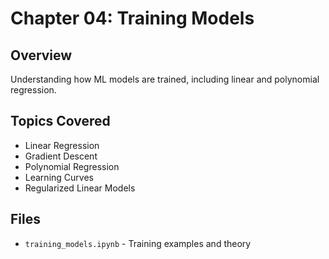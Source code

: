 # Chapter 04: Training Models

## Overview
Understanding how ML models are trained, including linear and polynomial regression.

## Topics Covered
- Linear Regression
- Gradient Descent
- Polynomial Regression
- Learning Curves
- Regularized Linear Models

## Files
- `training_models.ipynb` - Training examples and theory

